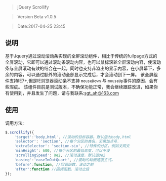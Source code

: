 > jQuery Scrollify

> Version Beta v1.0.5

> Date:2017-04-25 23:45


 ## 说明 ##

 基于Jquery通过滚动滚动条实现的全屏滚动组件，相比于传统的fullpage方式的全屏滚动，它即可以通过滚动条滚动内容，也可以鼠标滚轮全屏滚动内容，使滚动条与全屏滚动有效的结合在一起。同时也支持非溢出的显示内容，在小屏幕下，多余的内容，可以通过额外的滚动全部显示完成后，才会滚动到下一屏。
 该全屏组件支持IE7+,但是IE浏览器滚动条不支持 `mouseDown` 与 `mouseUp`事件的原因，会有些瑕疵。
 该组件目前是测试版本，不确保功能正常，我会继续跟踪改进，如果你有使用到，并且发生了问题，请与我联系:sgt_ah@163.com

 ## 使用 ##

 调用方法:

```javascript
$.scrollify({
	'target':'body,html', //滚动的目标容器，默认值为body,html
	'selector': 'section', //每个分区的类名，无需加点号.
	'extraSelector': 'section-six', //特殊的分区，例如文网文
	'minHeight': 600, //每个分区的最低高度，可以不设
	'scrollingSpeed': 8e2, //滚动速度，默认值8e2
	'easing':'easeInOutQuart', //滚动的动画速度方式。
	'before':function, //回调函数，滚动之前
	'after':function //回调函数，滚动之后
});
```